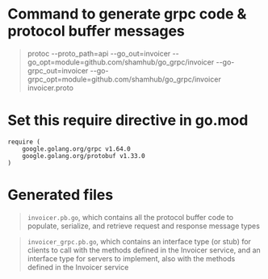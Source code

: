 # Command to generate grpc code & protocol buffer messages
> protoc --proto_path=api --go_out=invoicer --go_opt=module=github.com/shamhub/go_grpc/invoicer --go-grpc_out=invoicer --go-grpc_opt=module=github.com/shamhub/go_grpc/invoicer invoicer.proto


# Set this require directive in go.mod
```
require (
	google.golang.org/grpc v1.64.0
	google.golang.org/protobuf v1.33.0
)
```


# Generated files
> `invoicer.pb.go`, which contains all the protocol buffer code to populate, serialize, and retrieve request and response message types

> `invoicer_grpc.pb.go`, which contains an interface type (or stub) for clients to call with the methods defined in the Invoicer service, and an interface type for servers to implement, also with the methods defined in the Invoicer service